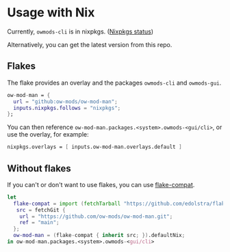 # Usage with Nix

Currently, `owmods-cli` is in nixpkgs. ([Nixpkgs status](https://search.nixos.org/packages?channel=unstable&type=packages&query=owmod))

Alternatively, you can get the latest version from this repo.

## Flakes

The flake provides an overlay and the packages `owmods-cli` and `owmods-gui`.

```nix
ow-mod-man = {
  url = "github:ow-mods/ow-mod-man";
  inputs.nixpkgs.follows = "nixpkgs";
};
```

You can then reference `ow-mod-man.packages.<system>.owmods-<gui/cli>`, or use the overlay, for example:

```nix
nixpkgs.overlays = [ inputs.ow-mod-man.overlays.default ]
```

## Without flakes

If you can't or don't want to use flakes, you can use [flake-compat](https://github.com/edolstra/flake-compat).

```nix
let
  flake-compat = import (fetchTarball "https://github.com/edolstra/flake-compat/archive/master.tar.gz");
   src = fetchGit {
    url = "https://github.com/ow-mods/ow-mod-man.git";
    ref = "main";
  };
  ow-mod-man = (flake-compat { inherit src; }).defaultNix;
in ow-mod-man.packages.<system>.owmods-<gui/cli>
```
